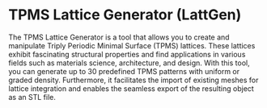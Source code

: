 # TPMS Lattice Generator (LattGen)
The TPMS Lattice Generator is a tool that allows you to create and manipulate Triply Periodic Minimal Surface (TPMS) lattices. These lattices exhibit fascinating structural properties and find applications in various fields such as materials science, architecture, and design. With this tool, you can generate up to 30 predefined TPMS patterns with uniform or graded density. Furthermore, it facilitates the import of existing meshes for lattice integration and enables the seamless export of the resulting object as an STL file.
